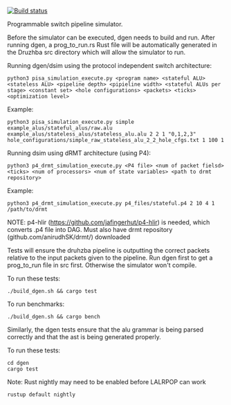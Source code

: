 [![Build status](https://ci.appveyor.com/api/projects/status/fkguas3fm87takto?svg=true)](https://ci.appveyor.com/project/anirudhSK/druzhba-j5ou7)


Programmable switch pipeline simulator.

Before the simulator can be executed, dgen needs to build
and run. After running dgen, a prog_to_run.rs Rust file
will be automatically generated in the Druzhba src directory 
which will allow the simulator to run.


Running dgen/dsim using the protocol independent switch architecture:

    python3 pisa_simulation_execute.py <program name> <stateful ALU> <stateless ALU> <pipeline depth> <pipieline width> <stateful ALUs per stage> <constant set> <hole configurations> <packets> <ticks> <optimization level>

Example:

    python3 pisa_simulation_execute.py simple example_alus/stateful_alus/raw.alu example_alus/stateless_alus/stateless_alu.alu 2 2 1 "0,1,2,3" hole_configurations/simple_raw_stateless_alu_2_2_hole_cfgs.txt 1 100 1

Running dsim using dRMT architecture (using P4):

    python3 p4_drmt_simulation_execute.py <P4 file> <num of packet fielsd> <ticks> <num of processors> <num of state variables> <path to drmt repository>

Example:

    python3 p4_drmt_simulation_execute.py p4_files/stateful.p4 2 10 4 1 /path/to/drmt
  
NOTE: p4-hlir (https://github.com/jafingerhut/p4-hlir) is needed, which converts .p4 file into DAG.
Must also have drmt repository (github.com/anirudhSK/drmt/) downloaded 


Tests will ensure the druhzba pipeline is outputting
the correct packets relative to the input packets
given to the pipeline. Run dgen first to get a 
prog_to_run file in src first. Otherwise the simulator
won't compile. 

To run these tests:

    ./build_dgen.sh && cargo test

To run benchmarks:

    ./build_dgen.sh && cargo bench

Similarly, the dgen tests ensure that the alu grammar
is being parsed correctly and that the ast is being
generated properly. 

To run these tests:

    cd dgen
    cargo test

Note: Rust nightly may need to be enabled before LALRPOP
can work

    rustup default nightly

